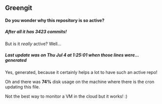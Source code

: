 ## Greengit

#### Do you wonder why this repository is so active?

##### After all it has 3423 commits!

But is it *really* active? Well...

##### Last update was on Thu Jul 4 at 1:25:01 when those lines were... generated

Yes, generated, because it certainly helps a lot to have such an active repo!

Oh and there was **74%** disk usage on the machine
where there is the cron updating this file.

Not the best way to monitor a VM in the cloud but it works! :)
